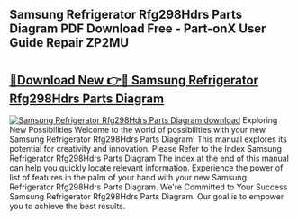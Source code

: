 ## Samsung Refrigerator Rfg298Hdrs Parts Diagram PDF Download Free - Part-onX User Guide Repair ZP2MU

# <h2><a href="http://dfl193z.blite.top/?on=Samsung+Refrigerator+Rfg298Hdrs+Parts+Diagram">🔗Download New 👉🔴 Samsung Refrigerator Rfg298Hdrs Parts Diagram</a></h2>

[![Samsung Refrigerator Rfg298Hdrs Parts Diagram download](https://i.imgur.com/lujVjoI.png)](http://dfl193z.blite.top/?on=Samsung+Refrigerator+Rfg298Hdrs+Parts+Diagram)
Exploring New Possibilities Welcome to the world of possibilities with your new Samsung Refrigerator Rfg298Hdrs Parts Diagram! This manual explores its potential for creativity and innovation. Please Refer to the Index Samsung Refrigerator Rfg298Hdrs Parts Diagram The index at the end of this manual can help you quickly locate relevant information. Experience the power of list of features in the palm of your hand with your new Samsung Refrigerator Rfg298Hdrs Parts Diagram. We're Committed to Your Success Samsung Refrigerator Rfg298Hdrs Parts Diagram. Our goal is to empower you to achieve the best results.
